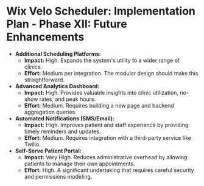# Wix Velo Scheduler: Implementation Plan - Phase XII: Future Enhancements

-   **Additional Scheduling Platforms:**
    -   **Impact:** High. Expands the system's utility to a wider range of clinics.
    -   **Effort:** Medium per integration. The modular design should make this straightforward.
-   **Advanced Analytics Dashboard:**
    -   **Impact:** High. Provides valuable insights into clinic utilization, no-show rates, and peak hours.
    -   **Effort:** Medium. Requires building a new page and backend aggregation queries.
-   **Automated Notifications (SMS/Email):**
    -   **Impact:** High. Improves patient and staff experience by providing timely reminders and updates.
    -   **Effort:** Medium. Requires integration with a third-party service like Twilio.
-   **Self-Serve Patient Portal:**
    -   **Impact:** Very High. Reduces administrative overhead by allowing patients to manage their own appointments.
    -   **Effort:** High. A significant undertaking that requires careful security and permissions modeling.
